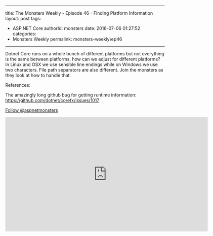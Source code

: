 
---
title: The Monsters Weekly - Episode 46 -  Finding Platform Information
layout: post
tags: 
  - ASP.NET Core
authorId: monsters
date: 2016-07-06 01:27:52
categories:
  - Monsters Weekly
permalink: monsters-weekly\ep46
---

<p>Dotnet Core runs on a whole bunch of different platforms but not everything is the same between platforms, how can we adjust for different platforms? In Linux and OSX we use sensible line endings while on Windows we use two characters. File path separators are also different. Join the monsters as they look at how to handle that.&nbsp;</p><p>References:&nbsp;</p><p>The amazingly long github bug for getting runtime information: <a href="https://github.com/dotnet/corefx/issues/1017">https://github.com/dotnet/corefx/issues/1017</a></p><p><a class="twitter-follow-button" href="https://twitter.com/aspnetmonsters">Follow @aspnetmonsters</a></p> 


<iframe src='https://channel9.msdn.com/Series/aspnetmonsters/ASPNET-Monsters-Episode-46-Finding-Platform-Information/player' width='640' height='360' allowFullScreen frameBorder='0'></iframe>
